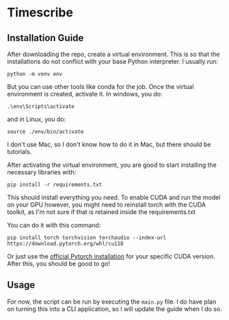 # Timescribe

## Installation Guide

After downloading the repo, create a virtual environment. This is so that the installations do not conflict with your base Python interpreter. I usually run:

```
python -m venv env
```

But you can use other tools like conda for the job. Once the virtual environment is created, activate it. In windows, you do:

```
.\env\Scripts\activate
```

and in Linux, you do:

```
source ./env/bin/activate
```

I don't use Mac, so I don't know how to do it in Mac, but there should be tutorials.

After activating the virtual environment, you are good to start installing the necessary libraries with:

```
pip install -r requirements.txt
```

This should install everything you need. To enable CUDA and run the model on your GPU however, you might need to reinstall torch with the CUDA toolkit, as I'm not sure if that is retained inside the requirements.txt

You can do it with this command:

```
pip install torch torchvision torchaudio --index-url https://download.pytorch.org/whl/cu118
```

Or just use the [official Pytorch installation](https://pytorch.org/get-started/locally/) for your specific CUDA version. After this, you should be good to go!

## Usage

For now, the script can be run by executing the `main.py` file. I do have plan on turning this into a CLI application, so I will update the guide when I do so.